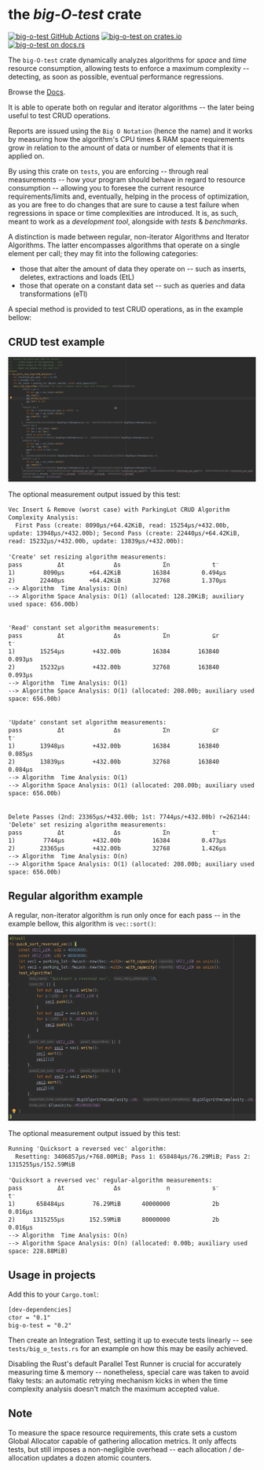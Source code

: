 # the *big-O-test* crate

[gh-image]: https://github.com/zertyz/big-o/workflows/Rust/badge.svg
[gh-checks]: https://github.com/zertyz/big-o/actions/workflows/rust.yml
[cratesio-image]: https://img.shields.io/crates/v/big-o-test.svg
[cratesio]: https://crates.io/crates/big-o-test
[docsrs-image]: https://docs.rs/big-o-test/badge.svg
[docsrs]: https://docs.rs/big-o-test

[![big-o-test GitHub Actions][gh-image]][gh-checks]
[![big-o-test on crates.io][cratesio-image]][cratesio]
[![big-o-test on docs.rs][docsrs-image]][docsrs]


The `big-O-test` crate dynamically analyzes algorithms for *space* and *time* resource consumption, allowing tests to enforce a maximum
complexity -- detecting, as soon as possible, eventual performance regressions.

Browse the [Docs][docsrs].


It is able to operate both on regular and iterator algorithms -- the later being useful to test CRUD operations.

Reports are issued using the `Big O Notation` (hence the name) and it works by measuring how the
algorithm's CPU times & RAM space requirements grow in relation to the amount of data or number of elements that it is
applied on.

By using this crate on `tests`, you are enforcing -- through real measurements -- how your program
should behave in regard to resource consumption -- allowing you to foresee the current resource requirements/limits and,
eventually, helping in the process of optimization, as you are free to do changes that are sure to cause a test failure
when regressions in space or time complexities are introduced.
It is, as such, meant to work as a *development tool*, alongside with *tests* & *benchmarks*.

A distinction is made between regular, non-iterator Algorithms and Iterator Algorithms.
The latter encompasses algorithms that operate on a single element per call;
they may fit into the following categories:
  * those that alter the amount of data they operate on -- such as inserts, deletes, extractions and loads (EtL)
  * those that operate on a constant data set -- such as queries and data transformations (eTl)

A special method is provided to test CRUD operations, as in the example bellow:


## CRUD test example

![crud_example.png](screenshots/crud_example.png)

The optional measurement output issued by this test:
````no_compile
Vec Insert & Remove (worst case) with ParkingLot CRUD Algorithm Complexity Analysis:
  First Pass (create: 8090µs/+64.42KiB, read: 15254µs/+432.00b, update: 13948µs/+432.00b); Second Pass (create: 22440µs/+64.42KiB, read: 15232µs/+432.00b, update: 13839µs/+432.00b):

'Create' set resizing algorithm measurements:
pass          Δt              Δs            Σn            t⁻
1)        8090µs       +64.42KiB         16384         0.494µs
2)       22440µs       +64.42KiB         32768         1.370µs
--> Algorithm  Time Analysis: O(n)
--> Algorithm Space Analysis: O(1) (allocated: 128.20KiB; auxiliary used space: 656.00b)


'Read' constant set algorithm measurements:
pass          Δt              Δs            Σn            ⊆r            t⁻
1)       15254µs        +432.00b         16384        163840         0.093µs
2)       15232µs        +432.00b         32768        163840         0.093µs
--> Algorithm  Time Analysis: O(1)
--> Algorithm Space Analysis: O(1) (allocated: 208.00b; auxiliary used space: 656.00b)


'Update' constant set algorithm measurements:
pass          Δt              Δs            Σn            ⊆r            t⁻
1)       13948µs        +432.00b         16384        163840         0.085µs
2)       13839µs        +432.00b         32768        163840         0.084µs
--> Algorithm  Time Analysis: O(1)
--> Algorithm Space Analysis: O(1) (allocated: 208.00b; auxiliary used space: 656.00b)


Delete Passes (2nd: 23365µs/+432.00b; 1st: 7744µs/+432.00b) r=262144:
'Delete' set resizing algorithm measurements:
pass          Δt              Δs            Σn            t⁻
1)        7744µs        +432.00b         16384         0.473µs
2)       23365µs        +432.00b         32768         1.426µs
--> Algorithm  Time Analysis: O(n)
--> Algorithm Space Analysis: O(1) (allocated: 208.00b; auxiliary used space: 656.00b)
````


## Regular algorithm example

A regular, non-iterator algorithm is run only once for each pass -- in the example bellow, this algorithm is `vec::sort()`:

![regular_algo_example.png](screenshots/regular_algo_example.png)

The optional measurement output issued by this test:
````no_compile
Running 'Quicksort a reversed vec' algorithm:
  Resetting: 3406857µs/+768.00MiB; Pass 1: 658484µs/76.29MiB; Pass 2: 1315255µs/152.59MiB

'Quicksort a reversed vec' regular-algorithm measurements:
pass          Δt              Δs             n            s⁻           t⁻
1)      658484µs        76.29MiB      40000000            2b         0.016µs
2)     1315255µs       152.59MiB      80000000            2b         0.016µs
--> Algorithm  Time Analysis: O(n)
--> Algorithm Space Analysis: O(n) (allocated: 0.00b; auxiliary used space: 228.88MiB)
````


## Usage in projects

Add this to your `Cargo.toml`:
````no_compile
[dev-dependencies]
ctor = "0.1"
big-o-test = "0.2"
````

Then create an Integration Test, setting it up to execute tests linearly -- see `tests/big_o_tests.rs` for an example
on how this may be easily achieved.

Disabling the Rust's default Parallel Test Runner is crucial for accurately measuring time & memory -- nonetheless,
special care was taken to avoid flaky tests: an automatic retrying mechanism kicks in when the time complexity analysis
doesn't match the maximum accepted value.


## Note

To measure the space resource requirements, this crate sets a custom Global Allocator capable of gathering allocation
metrics. It only affects tests, but still imposes a non-negligible overhead -- each allocation / de-allocation updates
a dozen atomic counters.